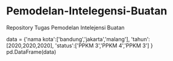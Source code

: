# Pemodelan-Intelegensi-Buatan
Repository Tugas Pemodelan Intelejensi Buatan

data = {'nama kota':['bandung','jakarta','malang'],
        'tahun':[2020,2020,2020],
        'status':['PPKM 3','PPKM 4','PPKM 3']
        }
pd.DataFrame(data)
